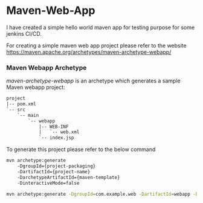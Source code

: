 # Maven-Web-App
I have created a simple hello world maven app for testing purpose for some jenkins CI/CD.

For creating a simple maven web app project please refer to the website https://maven.apache.org/archetypes/maven-archetype-webapp/

### Maven Webapp Archetype
*maven-archetype-webapp* is an archetype which generates a sample Maven webapp project:
```xml
project
|-- pom.xml
`-- src
    `-- main
        `-- webapp
            |-- WEB-INF
            |   `-- web.xml
            `-- index.jsp
```
To generate this project please refer to the below command
```sh
mvn archetype:generate 
	-DgroupId={project-packaging}
	-DartifactId={project-name}
	-DarchetypeArtifactId={maven-template} 
	-DinteractiveMode=false
  
mvn archetype:generate -DgroupId=com.example.web -DartifactId=webapp -DarchetypeArtifactId=maven-archetype-webapp -DinteractiveMode=false
```
